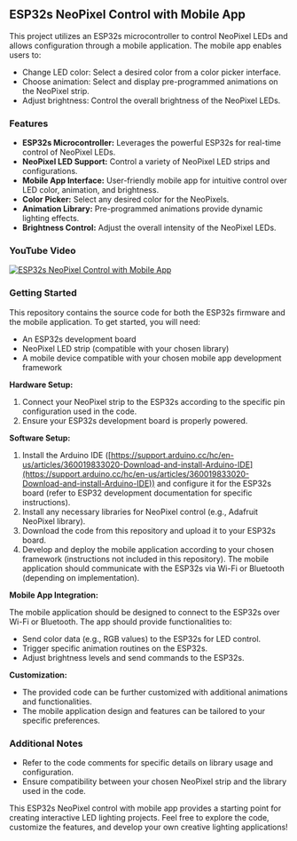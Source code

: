 ## ESP32s NeoPixel Control with Mobile App

This project utilizes an ESP32s microcontroller to control NeoPixel LEDs and allows configuration through a mobile application.  The mobile app enables users to:

* Change LED color: Select a desired color from a color picker interface.
* Choose animation: Select and display pre-programmed animations on the NeoPixel strip.
* Adjust brightness: Control the overall brightness of the NeoPixel LEDs.


### Features

* **ESP32s Microcontroller:** Leverages the powerful ESP32s for real-time control of NeoPixel LEDs.
* **NeoPixel LED Support:** Control a variety of NeoPixel LED strips and configurations.
* **Mobile App Interface:** User-friendly mobile app for intuitive control over LED color, animation, and brightness.
* **Color Picker:** Select any desired color for the NeoPixels.
* **Animation Library:** Pre-programmed animations provide dynamic lighting effects.
* **Brightness Control:** Adjust the overall intensity of the NeoPixel LEDs.

### YouTube Video

[![ESP32s NeoPixel Control with Mobile App](https://img.youtube.com/vi/VIDEO_ID/0.jpg)](https://www.youtube.com/watch?v=Kukmae-TYj4&list=PLRMaUyQgRb3kd6p_ZJirEJGy-yqi5r2Cp)

### Getting Started

This repository contains the source code for both the ESP32s firmware and the mobile application.  To get started, you will need:

* An ESP32s development board
* NeoPixel LED strip (compatible with your chosen library)
* A mobile device compatible with your chosen mobile app development framework

**Hardware Setup:**

1. Connect your NeoPixel strip to the ESP32s according to the specific pin configuration used in the code.
2. Ensure your ESP32s development board is properly powered.

**Software Setup:**

1. Install the Arduino IDE ([https://support.arduino.cc/hc/en-us/articles/360019833020-Download-and-install-Arduino-IDE](https://support.arduino.cc/hc/en-us/articles/360019833020-Download-and-install-Arduino-IDE)) and configure it for the ESP32s board (refer to ESP32 development documentation for specific instructions).
2. Install any necessary libraries for NeoPixel control (e.g., Adafruit NeoPixel library).
3. Download the code from this repository and upload it to your ESP32s board.
4. Develop and deploy the mobile application according to your chosen framework (instructions not included in this repository).  The mobile application should communicate with the ESP32s via Wi-Fi or Bluetooth (depending on implementation).

**Mobile App Integration:**

The mobile application should be designed to connect to the ESP32s over Wi-Fi or Bluetooth.  The app should provide functionalities to:

* Send color data (e.g., RGB values) to the ESP32s for LED control.
* Trigger specific animation routines on the ESP32s.
* Adjust brightness levels and send commands to the ESP32s.

**Customization:**

* The provided code can be further customized with additional animations and functionalities.
* The mobile application design and features can be tailored to your specific preferences.

### Additional Notes

* Refer to the code comments for specific details on library usage and configuration.
* Ensure compatibility between your chosen NeoPixel strip and the library used in the code.

This ESP32s NeoPixel control with mobile app provides a starting point for creating interactive LED lighting projects.  Feel free to explore the code, customize the features, and develop your own creative lighting applications!
